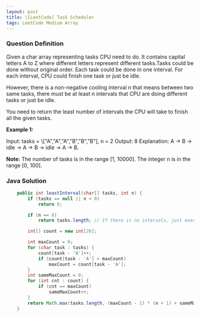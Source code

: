 ```yaml
---
layout: post
title: \[LeetCode] Task Scheduler
tags: LeetCode Medium Array
---
```


### Question Definition

Given a char array representing tasks CPU need to do. It contains capital letters A to Z where different letters represent different tasks.Tasks could be done without original order. Each task could be done in one interval. For each interval, CPU could finish one task or just be idle.

However, there is a non-negative cooling interval n that means between two same tasks, there must be at least n intervals that CPU are doing different tasks or just be idle.

You need to return the least number of intervals the CPU will take to finish all the given tasks.

**Example 1:**

<div>
Input: tasks = \["A","A","A","B","B","B"], n = 2
Output: 8
Explanation: A -> B -> idle -> A -> B -> idle -> A -> B.
</div>

**Note:**
The number of tasks is in the range \[1, 10000].
The integer n is in the range \[0, 100].

### Java Solution
```java
    public int leastInterval(char[] tasks, int n) {
        if (tasks == null || n < 0)
            return 0;

        if (n == 0)
            return tasks.length; // If there is no intervals, just execute all tasks one by one.

        int[] count = new int[26];

        int maxCount = 0;
        for (char task : tasks) {
            count[task - 'A']++;
            if (count[task - 'A'] > maxCount)
                maxCount = count[task - 'A'];
        }
        int sameMaxCount = 0;
        for (int cnt : count) {
            if (cnt == maxCount)
                sameMaxCount++;
        }
        return Math.max(tasks.length, (maxCount - 1) * (n + 1) + sameMaxCount);
    }
```
